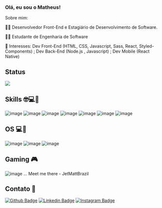 ### Olá, eu sou o Matheus! 

Sobre mim:

👨‍💻 Desenvolvedor Front-End e Estagiário de Desenvolvimento de Software.

👨‍🎓 Estudante de Engenharia de Software

🎯 Interesses: Dev Front-End (HTML, CSS, Javascript, Sass, React, Styled-Components) ; Dev Back-End (Node.js , Javascript) ; Dev Mobile (React Native)


## Status

<a href="https://github.com/anuraghazra/github-readme-stats">
  <img src="https://github-readme-stats.vercel.app/api?username=MattSilverio&show_icons=true&theme=gothan" />
  
</a>

## Skills 🤓💻🚀
![image](https://img.shields.io/badge/HTML5-E34F26?style=for-the-badge&logo=html5&logoColor=white) ![image](https://img.shields.io/badge/CSS3-1572B6?style=for-the-badge&logo=css3&logoColor=white) ![image](https://img.shields.io/badge/JavaScript-F7DF1E?style=for-the-badge&logo=javascript&logoColor=black) ![image](https://img.shields.io/badge/React-20232A?style=for-the-badge&logo=react&logoColor=61DAFB) ![image](https://img.shields.io/badge/React_Native-20232A?style=for-the-badge&logo=react&logoColor=61DAFB) ![image](https://img.shields.io/badge/Sass-CC6699?style=for-the-badge&logo=sass&logoColor=white) ![image](https://img.shields.io/badge/styled--components-DB7093?style=for-the-badge&logo=styled-components&logoColor=white)

## OS 💻📱
![image](https://img.shields.io/badge/Android-3DDC84?style=for-the-badge&logo=android&logoColor=white) ![image](https://img.shields.io/badge/Windows-0078D6?style=for-the-badge&logo=windows&logoColor=white) ![image](https://img.shields.io/badge/Ubuntu-E95420?style=for-the-badge&logo=ubuntu&logoColor=white)

## Gaming 🎮
![image](https://img.shields.io/badge/Xbox-107C10?style=for-the-badge&logo=xbox&logoColor=white) ... Meet me there - JetMattBrazil

## Contato 📱
[![Github Badge](https://img.shields.io/badge/GitHub-100000?style=for-the-badge&logo=github&logoColor=white)](https://github.com/MattSilverio) [![Linkedin Badge](https://img.shields.io/badge/LinkedIn-0077B5?style=for-the-badge&logo=linkedin&logoColor=white)](https://www.linkedin.com/in/matheusphillipo/) [![Instagram Badge](https://img.shields.io/badge/Instagram-E4405F?style=for-the-badge&logo=instagram&logoColor=white)](https://www.instagram.com/matt_fis/)
